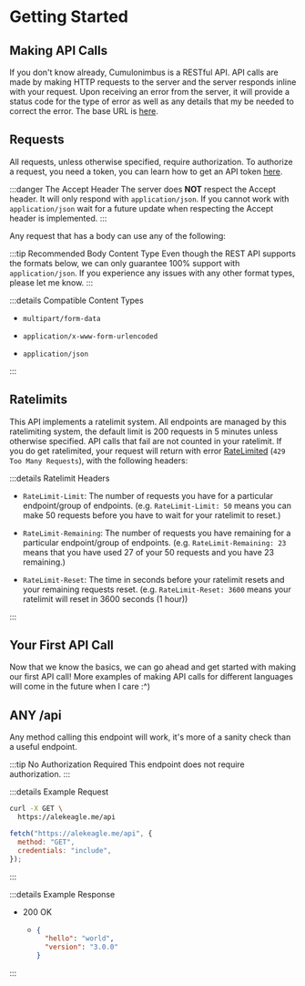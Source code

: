 # Getting Started

## Making API Calls

If you don't know already, Cumulonimbus is a RESTful API. API calls are made by making HTTP requests to the server and the server responds inline with your request. Upon receiving an error from the server, it will provide a status code for the type of error as well as any details that my be needed to correct the error. The base URL is [here](/reference/#base-url).

## Requests

All requests, unless otherwise specified, require authorization. To authorize a request, you need a token, you can learn how to get an API token [here](/reference/faq.md#getting-an-api-token).

:::danger The Accept Header
The server does **NOT** respect the Accept header. It will only respond with `application/json`. If you cannot work with `application/json` wait for a future update when respecting the Accept header is implemented.
:::

Any request that has a body can use any of the following:

:::tip Recommended Body Content Type
Even though the REST API supports the formats below, we can only guarantee 100% support with `application/json`. If you experience any issues with any other format types, please let me know.
:::

:::details Compatible Content Types

- `multipart/form-data`

- `application/x-www-form-urlencoded`

- `application/json`

:::

## Ratelimits

This API implements a ratelimit system. All endpoints are managed by this ratelimiting system, the default limit is 200 requests in 5 minutes unless otherwise specified. API calls that fail are not counted in your ratelimit. If you do get ratelimited, your request will return with error [RateLimited](/reference/structures/errors.md#ratelimited) (`429 Too Many Requests`), with the following headers:

:::details Ratelimit Headers

- `RateLimit-Limit`: The number of requests you have for a particular endpoint/group of endpoints. (e.g. `RateLimit-Limit: 50` means you can make 50 requests before you have to wait for your ratelimit to reset.)

- `RateLimit-Remaining`: The number of requests you have remaining for a particular endpoint/group of endpoints. (e.g. `RateLimit-Remaining: 23` means that you have used 27 of your 50 requests and you have 23 remaining.)

- `RateLimit-Reset`: The time in seconds before your ratelimit resets and your remaining requests reset. (e.g. `RateLimit-Reset: 3600` means your ratelimit will reset in 3600 seconds (1 hour))

:::

## Your First API Call

Now that we know the basics, we can go ahead and get started with making our first API call! More examples of making API calls for different languages will come in the future when I care :^)

## ANY /api

Any method calling this endpoint will work, it's more of a sanity check than a useful endpoint.

:::tip No Authorization Required
This endpoint does not require authorization.
:::

:::details Example Request

<code-group>

<code-block title="cURL">

```sh
curl -X GET \
  https://alekeagle.me/api
```

</code-block>

<code-block title="JS Fetch">

```js
fetch("https://alekeagle.me/api", {
  method: "GET",
  credentials: "include",
});
```

</code-block>

</code-group>

:::

:::details Example Response

- 200 OK

  - ```json
    {
      "hello": "world",
      "version": "3.0.0"
    }
    ```

:::
